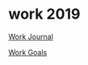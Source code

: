 # work 2019

[Work Journal](https://github.com/kyleweingart/work2019/wiki/Work-Journal)

[Work Goals](https://github.com/kyleweingart/work2019/wiki/Work-Goals)
